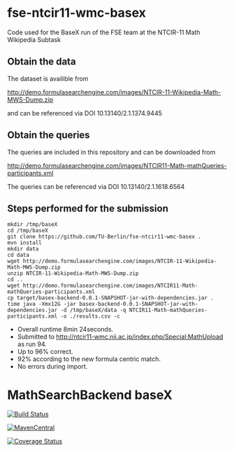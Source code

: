 fse-ntcir11-wmc-basex
=====================

Code used for the BaseX run of the FSE team at the NTCIR-11 Math Wikipedia Subtask

## Obtain the data
The dataset is availible from

http://demo.formulasearchengine.com/images/NTCIR-11-Wikipedia-Math-MWS-Dump.zip

and can be referenced via DOI 10.13140/2.1.1374.9445

## Obtain the queries
The queries are included in this repository and can be downloaded from

http://demo.formulasearchengine.com/images/NTCIR11-Math-mathQueries-participants.xml

The queries can be referenced via DOI 10.13140/2.1.1618.6564

## Steps performed for the submission
```
mkdir /tmp/baseX
cd /tmp/baseX
git clone https://github.com/TU-Berlin/fse-ntcir11-wmc-basex .
mvn install
mkdir data
cd data
wget http://demo.formulasearchengine.com/images/NTCIR-11-Wikipedia-Math-MWS-Dump.zip
unzip NTCIR-11-Wikipedia-Math-MWS-Dump.zip
cd ..
wget http://demo.formulasearchengine.com/images/NTCIR11-Math-mathQueries-participants.xml
cp target/basex-backend-0.0.1-SNAPSHOT-jar-with-dependencies.jar .
time java -Xmx12G -jar basex-backend-0.0.1-SNAPSHOT-jar-with-dependencies.jar -d /tmp/baseX/data -q NTCIR11-Math-mathQueries-participants.xml -o ./results.csv -c
```

* Overall runtime 8min 24seconds.
* Submitted to http://ntcir11-wmc.nii.ac.jp/index.php/Special:MathUpload as run 94.
* Up to 96% correct.
* 92% according to the new formula centric match.
* No errors during import.

MathSearchBackend baseX
=======================

[![Build Status](https://travis-ci.org/physikerwelt/mathsearch-backend-basex.svg)](https://travis-ci.org/physikerwelt/mathsearch-backend-basex)

[![MavenCentral](https://maven-badges.herokuapp.com/maven-central/com.formulasearchengine.mathsearch.backend/basex/badge.svg)](maven-badges.herokuapp.com/maven-central/com.formulasearchengine.mathsearch.backend/basex/)

[![Coverage Status](https://coveralls.io/repos/physikerwelt/mathsearch-backend-basex/badge.svg)](https://coveralls.io/r/physikerwelt/mathsearch-backend-basex )